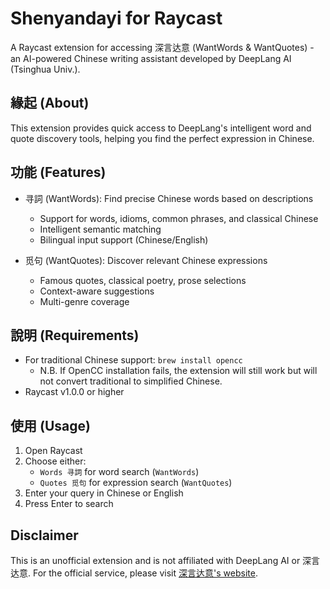 # Shenyandayi for Raycast

A Raycast extension for accessing 深言达意 (WantWords & WantQuotes) - an AI-powered Chinese writing assistant developed by DeepLang AI (Tsinghua Univ.).

## 緣起 (About)

This extension provides quick access to DeepLang's intelligent word and quote discovery tools, helping you find the perfect expression in Chinese.

## 功能 (Features)

- 寻詞 (WantWords): Find precise Chinese words based on descriptions
  - Support for words, idioms, common phrases, and classical Chinese
  - Intelligent semantic matching
  - Bilingual input support (Chinese/English)

- 觅句 (WantQuotes): Discover relevant Chinese expressions
  - Famous quotes, classical poetry, prose selections
  - Context-aware suggestions
  - Multi-genre coverage

## 說明 (Requirements)

- For traditional Chinese support: `brew install opencc`
  - N.B. If OpenCC installation fails, the extension will still work but will not convert traditional to simplified Chinese.
- Raycast v1.0.0 or higher

## 使用 (Usage)

1. Open Raycast
2. Choose either:
   - `Words 寻詞` for word search (`WantWords`)
   - `Quotes 觅句` for expression search (`WantQuotes`)
3. Enter your query in Chinese or English
4. Press Enter to search

## Disclaimer

This is an unofficial extension and is not affiliated with DeepLang AI or 深言达意. For the official service, please visit [深言达意's website](https://www.shenyandayi.com).
